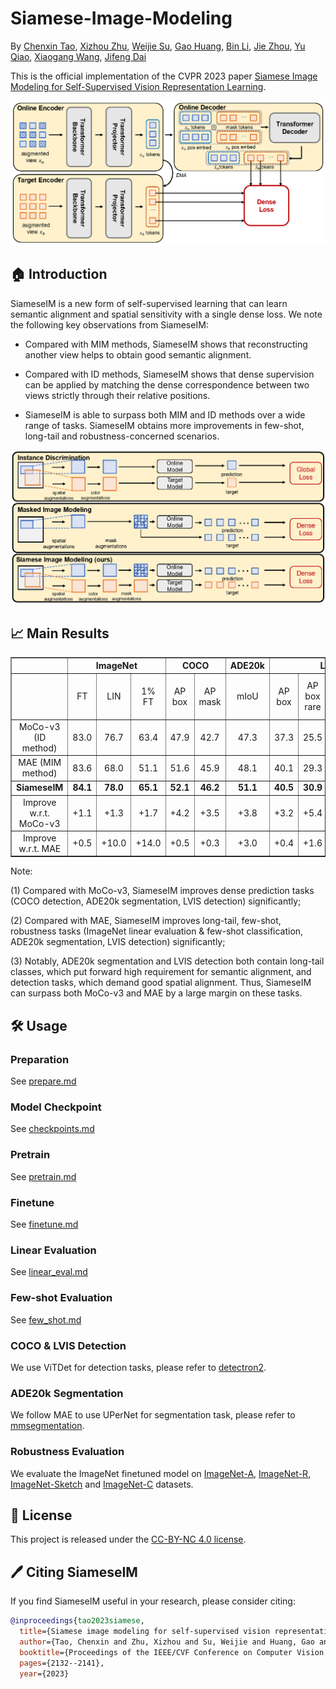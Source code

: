 # Siamese-Image-Modeling

By [Chenxin Tao](https://scholar.google.com/citations?user=sXHFIBkAAAAJ&hl=zh-CN),
[Xizhou Zhu](https://scholar.google.com/citations?user=02RXI00AAAAJ),
[Weijie Su](https://www.weijiesu.com/),
[Gao Huang](http://www.gaohuang.net/),
[Bin Li](http://staff.ustc.edu.cn/~binli/),
[Jie Zhou](https://scholar.google.com/citations?user=6a79aPwAAAAJ&hl=en),
[Yu Qiao](https://scholar.google.com.hk/citations?user=gFtI-8QAAAAJ&hl=en),
[Xiaogang Wang](http://www.ee.cuhk.edu.hk/~xgwang/),
[Jifeng Dai](https://jifengdai.org/)

This is the official implementation of the CVPR 2023 paper [Siamese Image Modeling for Self-Supervised Vision Representation Learning](https://arxiv.org/pdf/2206.01204.pdf).

![SiameseIM-overview](./figs/overview.png)

## 🏠 Introduction

SiameseIM is a new form of self-supervised learning that can learn semantic alignment and spatial sensitivity with a single dense loss. We note the following key observations from SiameseIM:

- Compared with MIM methods, SiameseIM shows that reconstructing another view helps to obtain good semantic alignment.

- Compared with ID methods, SiameseIM shows that dense supervision can be applied by matching the dense correspondence between two views strictly through their relative positions. 

- SiameseIM is able to surpass both MIM and ID methods over a wide range of tasks. SiameseIM obtains more improvements in few-shot, long-tail and robustness-concerned scenarios.


![SiameseIM-comparison](./figs/comparison.png)


## 📈 Main Results

<table border="1" width="100%">
  <tr align="center">
    <th></th>
    <th colspan="3">ImageNet</th>
    <th colspan="2">COCO</th>
    <th>ADE20k</th>
    <th colspan="4">LVIS</th>
    <th colspan="4">Robustness</th>
  </tr>
  <tr align="center">
    <td></td><td>FT</td><td>LIN</td><td>1% FT</td><td>AP box</td><td>AP mask</td><td>mIoU</td><td>AP box</td><td>AP box rare</td><td>AP mask</td><td>AP mask rare</td><td>IN-A top-1</td><td>IN-R top-1</td><td>IN-Sketch top-1</td><td>IN-C 1-mCE</td>
  </tr>
  <tr align="center">
    <td>MoCo-v3 (ID method)</td><td>83.0</td><td>76.7</td><td>63.4</td><td>47.9</td><td>42.7</td><td>47.3</td><td>37.3</td><td>25.5</td><td>35.3</td><td>25.8</td><td>32.4</td><td>49.8</td><td>35.9</td><td>55.4</td>
  </tr>
  <tr align="center">
    <td>MAE (MIM method)</td><td>83.6</td><td>68.0</td><td>51.1</td><td>51.6</td><td>45.9</td><td>48.1</td><td>40.1</td><td>29.3</td><td>38.1</td><td>29.1</td><td>35.9</td><td>48.3</td><td>34.5</td><td>48.3</td>
  </tr>
  <tr align="center">
    <td><b>SiameseIM</b></td><td><b>84.1</b></td><td><b>78.0</b></td><td><b>65.1</b></td><td><b>52.1</b></td><td><b>46.2</b></td><td><b>51.1</b></td><td><b>40.5</b></td><td><b>30.9</b></td><td><b>38.1</b></td><td><b>30.1</b></td><td><b>43.8</b></td><td><b>52.5</b></td><td><b>38.3</b></td><td><b>57.1</b></td>
  </tr>
  <tr align="center">
    <td>Improve w.r.t. MoCo-v3</td><td>+1.1</td><td>+1.3</td><td>+1.7</td><td>+4.2</td><td>+3.5</td><td>+3.8</td><td>+3.2</td><td>+5.4</td><td>+2.8</td><td>+4.3</td><td>+11.4</td><td>+2.7</td><td>+2.4</td><td>+1.7</td>
  </tr>
  <tr align="center">
    <td>Improve w.r.t. MAE</td><td>+0.5</td><td>+10.0</td><td>+14.0</td><td>+0.5</td><td>+0.3</td><td>+3.0</td><td>+0.4</td><td>+1.6</td><td>+0.0</td><td>+1.0</td><td>+7.9</td><td>+4.2</td><td>+3.8</td><td>+8.8</td>
  </tr>
</table>


Note:

(1) Compared with MoCo-v3, SiameseIM improves dense prediction tasks (COCO detection, ADE20k segmentation, LVIS detection) significantly;

(2) Compared with MAE, SiameseIM improves long-tail, few-shot, robustness tasks (ImageNet linear evaluation & few-shot classification, ADE20k segmentation, LVIS detection) significantly;

(3) Notably, ADE20k segmentation and LVIS detection both contain long-tail classes, which put forward high requirement for semantic alignment, and detection tasks, which demand good spatial alignment. Thus, SiameseIM can surpass both MoCo-v3 and MAE by a large margin on these tasks.


## 🛠️ Usage
### Preparation

See [prepare.md](docs/prepare.md)

### Model Checkpoint

See [checkpoints.md](docs/checkpoints.md)

### Pretrain

See [pretrain.md](docs/pretrain.md)

### Finetune

See [finetune.md](docs/finetune.md)

### Linear Evaluation

See [linear_eval.md](docs/linear_eval.md)

### Few-shot Evaluation

See [few_shot.md](docs/few_shot.md)

### COCO & LVIS Detection

We use ViTDet for detection tasks, please refer to [detectron2](https://github.com/facebookresearch/detectron2/tree/main/projects/ViTDet).

### ADE20k Segmentation

We follow MAE to use UPerNet for segmentation task, please refer to [mmsegmentation](https://github.com/open-mmlab/mmsegmentation/tree/main/configs/mae).

### Robustness Evaluation

We evaluate the ImageNet finetuned model on [ImageNet-A](https://github.com/hendrycks/natural-adv-examples), [ImageNet-R](https://github.com/hendrycks/imagenet-r), [ImageNet-Sketch](https://github.com/HaohanWang/ImageNet-Sketch) and [ImageNet-C](https://github.com/hendrycks/robustness) datasets.


## 📃 License

This project is released under the [CC-BY-NC 4.0 license](./LICENSE).

## 🖊️ Citing SiameseIM
If you find SiameseIM useful in your research, please consider citing:
```bibtex
@inproceedings{tao2023siamese,
  title={Siamese image modeling for self-supervised vision representation learning},
  author={Tao, Chenxin and Zhu, Xizhou and Su, Weijie and Huang, Gao and Li, Bin and Zhou, Jie and Qiao, Yu and Wang, Xiaogang and Dai, Jifeng},
  booktitle={Proceedings of the IEEE/CVF Conference on Computer Vision and Pattern Recognition},
  pages={2132--2141},
  year={2023}
```
